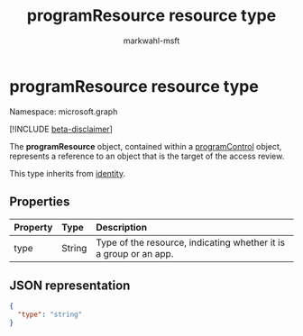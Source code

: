 ﻿---
title: "programResource resource type"
description: "Represents a reference to an object which is the target of the access review."
localization_priority: Normal
author: "markwahl-msft"
ms.prod: "microsoft-identity-platform"
doc_type: resourcePageType
---

# programResource resource type

Namespace: microsoft.graph

[!INCLUDE [beta-disclaimer](../../includes/beta-disclaimer.md)]

The **programResource** object, contained within a [programControl](programcontrol.md) object, represents a reference to an object that is the target of the access review.

This type inherits from [identity](identity.md).

## Properties

| Property | Type   | Description                                                       |
| :------- | :----- | :---------------------------------------------------------------- |
| type     | String | Type of the resource, indicating whether it is a group or an app. |

## JSON representation

<!-- {
  "blockType": "resource",
  "@odata.type": "microsoft.graph.programResource"
}-->

```json
{
  "type": "string"
}
```

<!-- uuid: 8fcb5dbc-d5aa-4681-8e31-b001d5168d79
2015-10-25 14:57:30 UTC -->

<!--
{
  "type": "#page.annotation",
  "description": "programResource resource",
  "keywords": "",
  "section": "documentation",
  "tocPath": "",
  "suppressions": []
}
-->

